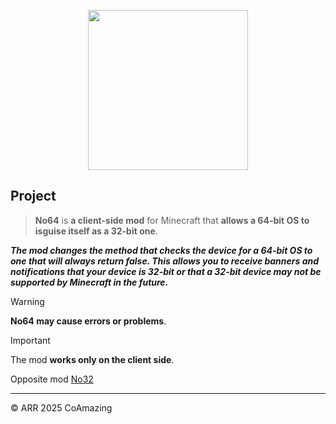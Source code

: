 <p align="center">
    <img src="https://cdn.modrinth.com/data/8RCx7EUb/images/4cc176ca2e1e6bf97c791727db4baed405822ee7.png"
        height="256">
</p>

## Project
> **No64** is **a client-side mod** for Minecraft that **allows a 64-bit OS to isguise itself as a 32-bit one**.

***The mod changes the method that checks the device for a 64-bit OS to one that will always return false. This allows you to receive banners and notifications that your device is 32-bit or that a 32-bit device may not be supported by Minecraft in the future.***

> [!WARNING]
> **No64 may cause errors or problems**.

> [!IMPORTANT]
> The mod **works only on the client side**.

Opposite mod [No32](https://modrinth.com/mod/no32)

____

© ARR 2025 CoAmazing